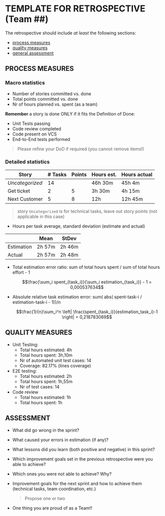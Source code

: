 TEMPLATE FOR RETROSPECTIVE (Team ##)
=====================================

The retrospective should include _at least_ the following
sections:

- [process measures](#process-measures)
- [quality measures](#quality-measures)
- [general assessment](#assessment)

## PROCESS MEASURES 

### Macro statistics

- Number of stories committed vs. done 
- Total points committed vs. done 
- Nr of hours planned vs. spent (as a team)

**Remember** a story is done ONLY if it fits the Definition of Done:
 
- Unit Tests passing
- Code review completed
- Code present on VCS
- End-to-End tests performed

> Please refine your DoD if required (you cannot remove items!) 

### Detailed statistics

| Story  | # Tasks | Points | Hours est. | Hours actual |
|--------|---------|--------|------------|--------------|
| _Uncategorized_   |  14  |      |  46h 30m  | 45h 4m |
| Get ticket      | 2 | 5  | 3h 30m | 4h 15m |
| Next Customer | 5 | 8 | 12h | 12h 45m  |

> story `Uncategorized` is for technical tasks, leave out story points (not applicable in this case)

- Hours per task average, standard deviation (estimate and actual)

|            | Mean | StDev |
|------------|------|-------|
| Estimation |  2h 57m  | 2h 46m | 
| Actual     |  2h 57m    | 2h 48m |

- Total estimation error ratio: sum of total hours spent / sum of total hours effort - 1

    $$\frac{\sum_i spent_{task_i}}{\sum_i estimation_{task_i}} - 1 = 0,000537634$$
    
- Absolute relative task estimation error: sum( abs( spent-task-i / estimation-task-i - 1))/n

    $$\frac{1}{n}\sum_i^n \left| \frac{spent_{task_i}}{estimation_task_i}-1 \right| = 0,218783069$$
  
## QUALITY MEASURES 

- Unit Testing:
  - Total hours estimated: 4h
  - Total hours spent: 3h,10m
  - Nr of automated unit test cases: 14
  - Coverage: 82.17% (lines coverage)
- E2E testing:
  - Total hours estimated: 2h 
  - Total hours spent: 1h,55m
  - Nr of test cases: 14
- Code review 
  - Total hours estimated: 1h
  - Total hours spent: 1h
  


## ASSESSMENT

- What did go wrong in the sprint?

- What caused your errors in estimation (if any)?

- What lessons did you learn (both positive and negative) in this sprint?

- Which improvement goals set in the previous retrospective were you able to achieve? 
  
- Which ones you were not able to achieve? Why?

- Improvement goals for the next sprint and how to achieve them (technical tasks, team coordination, etc.)

  > Propose one or two

- One thing you are proud of as a Team!!